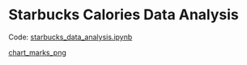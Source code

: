 # Starbucks Calories Data Analysis
Code: [starbucks_data_analysis.ipynb](Notebook)

[chart_marks_png](image)
